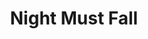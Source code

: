 ---
title: Night Must Fall
year: 1938
opening_date: 1938-12-06
closing_date: 1938-12-09
layout: productions
featured_image: 
image_caption:
image_credit:
playbill: 
category: 
Theatre: Theatre Jacksonville
Venue: Little Theatre
cast:
  Dora Parcoe: Agatha Smith
  Mrs. Bramson: Dorothy Harlan
  Dan: E.S. Beauchamp-Nobbs
  Mrs. Terence: Emma Sue Mcleod
  Nurse Libby: Grace Martin
  The Lord Chief Justice: Isaac Peiser
  Olivia Grayne: Margery Jones
  Hubert Laurie: Roy Meischner
  Inspector Belize: William W. Frazier
crew:
  Make-up:
    - Everett Dwight
    - Mrs. Everett Dwight
  Staging:
    - Alex Pillsbury
    - Fred Bucky, Jr.
    - Hall Harris
    - Jesse Hoagland
    - P.G. Camp
    - Ray Williams
  Director: Huron L. Blyden
  Props: Mrs. H. Ward Preston
  Lighting: Roy Hill
orchestra:
external_links:
---